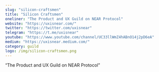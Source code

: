 ```yaml
---
slug: "silicon-craftsmen"
title: "Silicon Craftsmen"
oneliner: "The Product and UX Guild on NEAR Protocol"
website: "https://uxisnear.com/"
twitter: "https://twitter.com/uxisnear"
telegram: "https://t.me/uxisnear"
youtube: "https://www.youtube.com/channel/UC33llWmZ4hABnO14j2pD6eA"
medium: "https://uxisnear.medium.com/"
category: guild
logo: /img/silicon-craftsmen.png
---
```


“The Product and UX Guild on NEAR Protocol”

